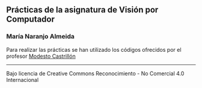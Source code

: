 ## Prácticas de la asignatura de Visión por Computador

### María Naranjo Almeida

Para realizar las prácticas se han utilizado los códigos ofrecidos por el profesor [Modesto Castrillón](https://github.com/otsedom/otsedom.github.io/tree/main/VC)

***
Bajo licencia de Creative Commons Reconocimiento - No Comercial 4.0 Internacional
